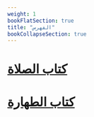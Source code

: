 ```yaml
---
weight: 1
bookFlatSection: true
title: "الفهرس"
bookCollapseSection: true
---
```


# [كتاب الصلاة](/docs/books/كتاب-الصلاة/)

# [كتاب الطهارة](/docs/books/كتاب-الطهارة)
